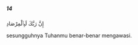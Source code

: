 ##### 14

<span class="ayah">إِنَّ رَبَّكَ لَبِٱلْمِرْصَادِ</span>

<span class="ayah_translation">sesungguhnya Tuhanmu benar-benar mengawasi.</span>

